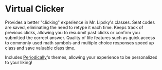 # Virtual Clicker

Provides a better "clicking" experience in Mr. Lipsky's classes. Seat codes are saved, eliminating the need to retype it each time. Keeps track of previous clicks, allowing you to resubmit past clicks or confirm you submitted the correct answer. Quality of life features such as quick access to commonly used math symbols and multiple choice responses speed up class and save valuable class time.

Includes [Periodically](https://github.com/khui0/periodically)'s themes, allowing your experience to be personalized to your liking!
